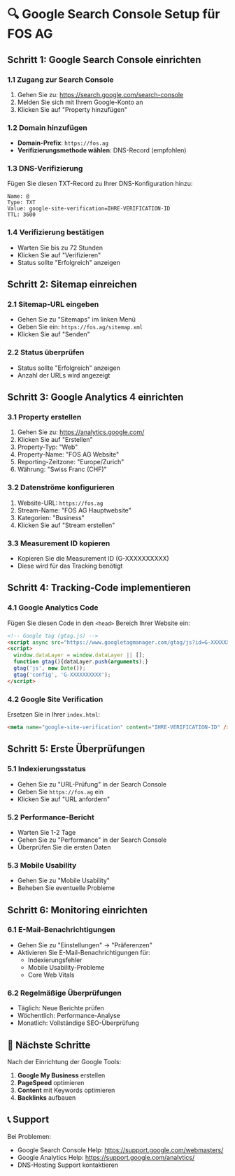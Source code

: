 # 🔍 Google Search Console Setup für FOS AG

## Schritt 1: Google Search Console einrichten

### 1.1 Zugang zur Search Console
1. Gehen Sie zu: https://search.google.com/search-console
2. Melden Sie sich mit Ihrem Google-Konto an
3. Klicken Sie auf "Property hinzufügen"

### 1.2 Domain hinzufügen
- **Domain-Prefix**: `https://fos.ag`
- **Verifizierungsmethode wählen**: DNS-Record (empfohlen)

### 1.3 DNS-Verifizierung
Fügen Sie diesen TXT-Record zu Ihrer DNS-Konfiguration hinzu:
```
Name: @
Type: TXT
Value: google-site-verification=IHRE-VERIFICATION-ID
TTL: 3600
```

### 1.4 Verifizierung bestätigen
- Warten Sie bis zu 72 Stunden
- Klicken Sie auf "Verifizieren"
- Status sollte "Erfolgreich" anzeigen

## Schritt 2: Sitemap einreichen

### 2.1 Sitemap-URL eingeben
- Gehen Sie zu "Sitemaps" im linken Menü
- Geben Sie ein: `https://fos.ag/sitemap.xml`
- Klicken Sie auf "Senden"

### 2.2 Status überprüfen
- Status sollte "Erfolgreich" anzeigen
- Anzahl der URLs wird angezeigt

## Schritt 3: Google Analytics 4 einrichten

### 3.1 Property erstellen
1. Gehen Sie zu: https://analytics.google.com/
2. Klicken Sie auf "Erstellen"
3. Property-Typ: "Web"
4. Property-Name: "FOS AG Website"
5. Reporting-Zeitzone: "Europe/Zurich"
6. Währung: "Swiss Franc (CHF)"

### 3.2 Datenströme konfigurieren
1. Website-URL: `https://fos.ag`
2. Stream-Name: "FOS AG Hauptwebsite"
3. Kategorien: "Business"
4. Klicken Sie auf "Stream erstellen"

### 3.3 Measurement ID kopieren
- Kopieren Sie die Measurement ID (G-XXXXXXXXXX)
- Diese wird für das Tracking benötigt

## Schritt 4: Tracking-Code implementieren

### 4.1 Google Analytics Code
Fügen Sie diesen Code in den `<head>` Bereich Ihrer Website ein:

```html
<!-- Google tag (gtag.js) -->
<script async src="https://www.googletagmanager.com/gtag/js?id=G-XXXXXXXXXX"></script>
<script>
  window.dataLayer = window.dataLayer || [];
  function gtag(){dataLayer.push(arguments);}
  gtag('js', new Date());
  gtag('config', 'G-XXXXXXXXXX');
</script>
```

### 4.2 Google Site Verification
Ersetzen Sie in Ihrer `index.html`:
```html
<meta name="google-site-verification" content="IHRE-VERIFICATION-ID" />
```

## Schritt 5: Erste Überprüfungen

### 5.1 Indexierungsstatus
- Gehen Sie zu "URL-Prüfung" in der Search Console
- Geben Sie `https://fos.ag` ein
- Klicken Sie auf "URL anfordern"

### 5.2 Performance-Bericht
- Warten Sie 1-2 Tage
- Gehen Sie zu "Performance" in der Search Console
- Überprüfen Sie die ersten Daten

### 5.3 Mobile Usability
- Gehen Sie zu "Mobile Usability"
- Beheben Sie eventuelle Probleme

## Schritt 6: Monitoring einrichten

### 6.1 E-Mail-Benachrichtigungen
- Gehen Sie zu "Einstellungen" → "Präferenzen"
- Aktivieren Sie E-Mail-Benachrichtigungen für:
  - Indexierungsfehler
  - Mobile Usability-Probleme
  - Core Web Vitals

### 6.2 Regelmäßige Überprüfungen
- Täglich: Neue Berichte prüfen
- Wöchentlich: Performance-Analyse
- Monatlich: Vollständige SEO-Überprüfung

## 🎯 Nächste Schritte

Nach der Einrichtung der Google Tools:
1. **Google My Business** erstellen
2. **PageSpeed** optimieren
3. **Content** mit Keywords optimieren
4. **Backlinks** aufbauen

## 📞 Support

Bei Problemen:
- Google Search Console Help: https://support.google.com/webmasters/
- Google Analytics Help: https://support.google.com/analytics/
- DNS-Hosting Support kontaktieren 